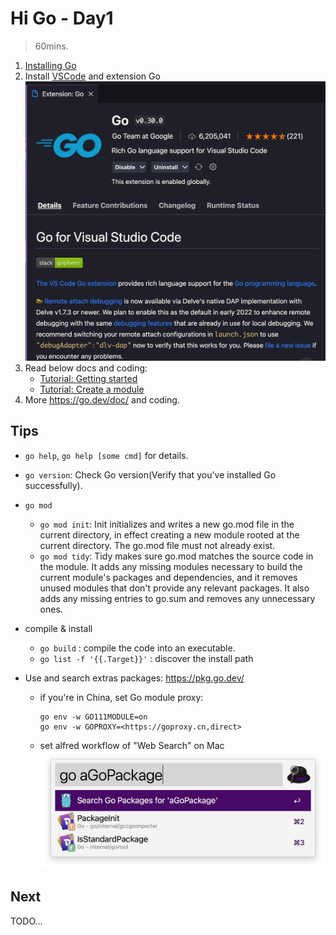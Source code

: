 # Hi Go - Day1

> 60mins.

1. [Installing Go](https://go.dev/doc/install)
2. Install [VSCode](https://code.visualstudio.com/) and extension Go
  ![Install Go extension](assets/vscode-extension-go.jpg)
3. Read below docs and coding:
     - [Tutorial: Getting started](https://go.dev/doc/tutorial/getting-started.html)
   - [Tutorial: Create a module](https://go.dev/doc/tutorial/create-module.html)
4. More <https://go.dev/doc/> and coding.

## Tips

- `go help`,  `go help [some cmd]` for details.
- `go version`: Check Go version(Verify that you've installed Go successfully).
- `go mod`
  - `go mod init`: Init initializes and writes a new go.mod file in the current directory, in
  effect creating a new module rooted at the current directory. The go.mod file
  must not already exist.
  - `go mod tidy`: Tidy makes sure go.mod matches the source code in the module.
  It adds any missing modules necessary to build the current module's
  packages and dependencies, and it removes unused modules that
  don't provide any relevant packages. It also adds any missing entries
  to go.sum and removes any unnecessary ones.
- compile & install
  - `go build` : compile the code into an executable.
  - `go list -f '{{.Target}}'` : discover the install path  

- Use and search extras packages: <https://pkg.go.dev/>

  - if you're in China, set Go module proxy:

    ```
    go env -w GO111MODULE=on
    go env -w GOPROXY=<https://goproxy.cn,direct>
    ```

  - set alfred workflow of "Web Search" on Mac
    ![Mac Alfred workflow of "Web Search"](assets/alfred-go-pkg-workflow.jpg)

## Next

TODO...
